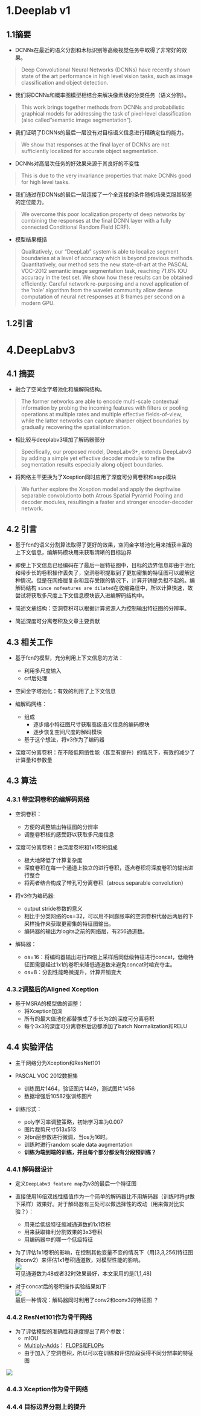 # 1.Deeplab v1
## 1.1摘要
- DCNNs在最近的语义分割和木标识别等高级视觉任务中取得了非常好的效果。
> Deep Convolutional Neural Networks (DCNNs) have recently shown state of the art performance in high level vision tasks, such as image classification and object detection.

- 我们将DCNNs和概率图模型相结合来解决像素级的分类任务（语义分割）。
>  This work brings together methods from DCNNs and probabilistic graphical models for addressing the task of pixel-level classification (also called”semantic image segmentation”).  

- 我们证明了DCNNs的最后一层没有对目标语义信息进行精确定位的能力。  
> We show that responses at the final layer of DCNNs are not sufficiently localized for accurate object segmentation.  

- DCNNs对高层次任务的好效果来源于其良好的不变性
> This is due to the very invariance properties that make DCNNs good for high level tasks.  

- 我们通过在DCNNs的最后一层连接了一个全连接的条件随机场来克服其较差的定位能力。  
> We overcome this poor localization property of deep networks by combining the responses at the final DCNN layer with a fully connected Conditional Random Field (CRF).   

- 模型结果概括
> Qualitatively, our “DeepLab” system is able to localize segment boundaries at a level of accuracy which is beyond previous methods. Quantitatively, our method sets the new state-of-art at the PASCAL VOC-2012 semantic image segmentation task, reaching 71.6% IOU accuracy in the test set. We show how these results can be obtained efficiently: Careful network re-purposing and a novel application of the ’hole’ algorithm from the wavelet community allow dense computation of neural net responses at 8 frames per second on a modern GPU.

## 1.2引言
# 4.DeepLabv3
## 4.1 摘要
- 融合了空间金字塔池化和编解码结构。
> The former networks are able to encode multi-scale contextual information by probing the incoming features with filters or pooling operations at multiple rates and multiple effective fields-of-view, while the latter networks can capture sharper object boundaries by gradually recovering the spatial information.  

- 相比较与deeplabv3填加了解码器部分
> Specifically, our proposed model, DeepLabv3+, extends DeepLabv3 by adding a simple yet effective decoder module to refine the segmentation results especially along object boundaries.  

- 将网络主干更换为了Xception同时应用了深度可分离卷积和aspp模块
> We further explore the Xception model and apply the depthwise separable convolutionto both Atrous Spatial Pyramid Pooling and decoder modules, resultingin a faster and stronger encoder-decoder network.  

## 4.2 引言
- 基于fcn的语义分割算法取得了更好的效果，空间金字塔池化用来捕获丰富的上下文信息，编解码模块用来获取清晰的目标边界

- 即使上下文信息已经编码在了最后一层特征图中，目标的边界信息却由于池化和带步长的卷积操作丢失了，空洞卷积提取到了更加密集的特征图可以缓解这种情况。但是在网络层复杂和显存受限的情况下，计算开销是负担不起的。编解码结构 `since nofeatures are dilated`在收缩路径中，所以计算快速，故尝试将获取多尺度上下文信息模块嵌入进编解码结构中。

- 简述文章结构：空洞卷积可以根据计算资源人为控制输出特征图的分辨率。

- 简述深度可分离卷积及文章主要贡献

## 4.3 相关工作
- 基于fcn的模型，充分利用上下文信息的方法：
  - 利用多尺度输入
  - crf后处理

- 空间金字塔池化：有效的利用了上下文信息

- 编解码网络：
  - 组成
    - 逐步缩小特征图尺寸获取高级语义信息的编码模块
    - 逐步恢复空间尺度的解码模块  
  - 基于这个想法，将v3作为了编码器

- 深度可分离卷积：在不降低网络性能（甚至有提升）的情况下，有效的减少了计算量和参数量

## 4.3 算法
### 4.3.1 带空洞卷积的编解码网络
- 空洞卷积：
  - 方便的调整输出特征图的分辨率
  - 调整卷积核的感受野以获取多尺度信息

- 深度可分离卷积：由深度卷积和1x1卷积组成
  - 极大地降低了计算复杂度
  - 深度卷积在每一个通道上独立的进行卷积，逐点卷积将深度卷积的输出进行整合
  - 将两者结合构成了带孔可分离卷积（atrous separable convolution）

- 将v3作为编码器:
  - output stride参数的意义
  - 相比于分类网络的os=32，可以用不同膨胀率的空洞卷积代替后两层的下采样操作来获取更密集的特征图输出。
  - 编码器的输出为logits之前的网络层，有256通道数。

- 解码器：
  - os=16：将编码器输出进行四倍上采样后同低级特征进行concat，低级特征图需要经过1x1的卷积来降低通道数来避免concat时喧宾夺主。
  - os=8：分割性能略微提升，计算开销变大

### 4.3.2调整后的Aligned Xception
- 基于MSRA的模型做的调整：
  - 将Xception加深
  - 所有的最大值池化都替换成了步长为2的深度可分离卷积
  - 每个3x3的深度可分离卷积后边都添加了batch Normalization和RELU

## 4.4 实验评估
- 主干网络分为Xception和ResNet101

- PASCAL VOC 2012数据集
  - 训练图片1464，验证图片1449，测试图片1456
  - 数据增强后10582张训练图片

- 训练形式：
  - poly学习率调整策略，初始学习率为0.007
  - 图片裁剪尺寸513x513
  - 对bn层参数进行微调，当os为16时。
  - 训练时进行random scale data augmentation
  - **训练为端到端的训练，并且每个部分都没有分段预训练？**

### 4.4.1 解码器设计
- 定义`DeepLabv3 feature map`为v3的最后一个特征图

- 直接使用16倍双线性插值作为一个简单的解码器比不用解码器（训练时将gt做下采样）效果好。对于解码器有三处可以做选择性的改动（用来做对比实验？）：
  - 用来给低级特征缩减通道数的1x1卷积
  - 用来获取锋利分割效果的3x3卷积
  - 用编码器中的哪一个低级特征

- 为了评估1x1卷积的影响，在控制其他变量不变的情况下（用[3,3,256]特征图和conv2）来评估1x1卷积通道数，对模型性能的影响。  
![](assets/Deeplab系列-91e914e5.png)  
可见通道数为48或者32时效果最好，本文采用的是[1,1,48]

- 对于concat后的卷积操作实验结果如下：  
![](assets/Deeplab系列-6495251d.png)  
最后一种情况：解码器同时利用了conv2和conv3的特征图  ？

### 4.4.2 ResNet101作为骨干网络
- 为了评估模型的准确性和速度提出了两个参数：
  - mIOU
  - [Multiply-Adds](https://stackoverflow.com/questions/51077386/how-to-count-multiply-adds-operations)： [FLOPS和FLOPs](https://blog.csdn.net/mynodex/article/details/101432921)  
  - 由于加入了空洞卷积，所以可以在训练和评估阶段获得不同分辨率的特征图  

![](assets/Deeplab系列-3d4d98c2.png)  

### 4.4.3 Xception作为骨干网络
### 4.4.4 目标边界分割上的提升
